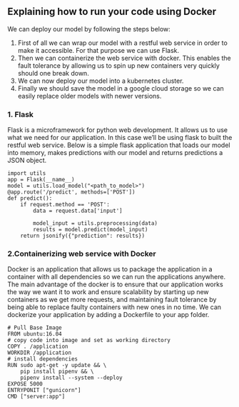 ## Explaining how to run your code using Docker

We can deploy our model by following the steps below:

1. First of all we can wrap our model with a restful web service in order to make it accessible. For that purpose we can use Flask. 
2. Then we can containerize the web service with docker. This enables the fault tolerance by allowing us to spin up new containers very quickly should one break down.
3. We can now deploy our model into a kubernetes cluster.
4. Finally we should save the model in a google cloud storage so we can easily replace older models with newer versions.

### 1. Flask 
Flask is a microframework for python web development. It allows us to use what we need for our application. In this case we’ll be using flask to built the restful web service. Below is a simple flask application that loads our model into memory, makes predictions with our model and returns predictions a JSON object.

```from flask import Flask, request, jsonify
import utils
app = Flask(__name__)
model = utils.load_model("<path_to_model>")
@app.route('/predict', methods=['POST'])
def predict():
    if request.method == 'POST':
        data = request.data['input']
        
        model_input = utils.preprocessing(data)
        results = model.predict(model_input)
    return jsonify({"prediction": results})
```

### 2.Containerizing web service with Docker
Docker is an application that allows us to package the application in a container with all dependencies so we can run the applications anywhere. The main advantage of the docker is to ensure that our application works the way we want it to work and ensure scalability by starting up new containers as we get more requests, and maintaining fault tolerance by being able to replace faulty containers with new ones in no time. We can dockerize your application by adding a Dockerfile to your app folder. 

```
# Pull Base Image
FROM ubuntu:16.04
# copy code into image and set as working directory
COPY . /application
WORKDIR /application
# install dependencies
RUN sudo apt-get -y update && \
    pip install pipenv && \
    pipenv install --system --deploy
EXPOSE 5000
ENTRYPONIT ["gunicorn"]
CMD ["server:app"]
```
